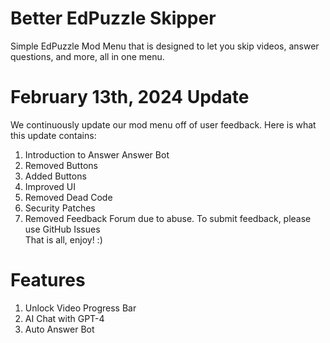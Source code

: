 # Better EdPuzzle Skipper
Simple EdPuzzle Mod Menu that is designed to let you skip videos, answer questions, and more, all in one menu.

# February 13th, 2024 Update
We continuously update our mod menu off of user feedback. Here is what this update contains:
1) Introduction to Answer Answer Bot
2) Removed Buttons
3) Added Buttons
4) Improved UI
5) Removed Dead Code
6) Security Patches
7) Removed Feedback Forum due to abuse. To submit feedback, please use GitHub Issues <br>
That is all, enjoy! :)
# Features
1) Unlock Video Progress Bar
2) AI Chat with GPT-4
3) Auto Answer Bot
